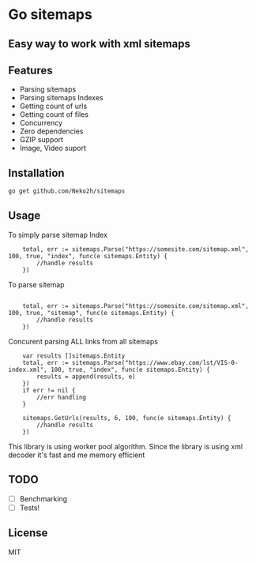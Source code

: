 # Go sitemaps
## Easy way to work with xml sitemaps


## Features

- Parsing sitemaps
- Parsing sitemaps Indexes
- Getting count of urls
- Getting count of files
- Concurrency
- Zero dependencies
- GZIP support
- Image, Video suport



## Installation



```sh
go get github.com/Neko2h/sitemaps
```





## Usage
To simply parse sitemap Index
```golang
	total, err := sitemaps.Parse("https://somesite.com/sitemap.xml", 100, true, "index", func(e sitemaps.Entity) {
		//handle results
	})
```
To parse sitemap
```golang

	total, err := sitemaps.Parse("https://somesite.com/sitemap.xml", 100, true, "sitemap", func(e sitemaps.Entity) {
		//handle results
	})

```

Concurent parsing ALL links from all sitemaps
```golang
	var results []sitemaps.Entity
	total, err := sitemaps.Parse("https://www.ebay.com/lst/VIS-0-index.xml", 100, true, "index", func(e sitemaps.Entity) {
		results = append(results, e)
	})
	if err != nil {
		//err handling
	}

	sitemaps.GetUrls(results, 6, 100, func(e sitemaps.Entity) {
		//handle results
	})
```
This library is using worker pool algorithm.
Since the library is using xml decoder it's fast and me memory efficient







## TODO

- [ ] Benchmarking
- [ ] Tests!

## License

MIT

